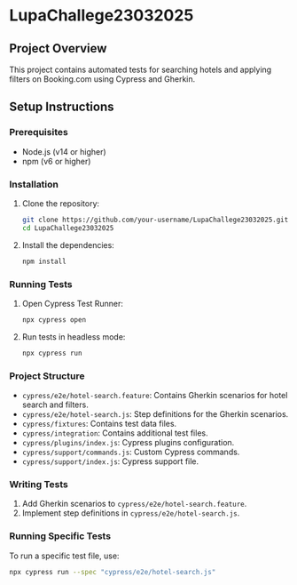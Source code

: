 # LupaChallege23032025

## Project Overview
This project contains automated tests for searching hotels and applying filters on Booking.com using Cypress and Gherkin.

## Setup Instructions

### Prerequisites
- Node.js (v14 or higher)
- npm (v6 or higher)

### Installation

1. Clone the repository:
    ```bash
    git clone https://github.com/your-username/LupaChallege23032025.git
    cd LupaChallege23032025
    ```

2. Install the dependencies:
    ```bash
    npm install
    ```

### Running Tests

1. Open Cypress Test Runner:
    ```bash
    npx cypress open
    ```

2. Run tests in headless mode:
    ```bash
    npx cypress run
    ```

### Project Structure

- `cypress/e2e/hotel-search.feature`: Contains Gherkin scenarios for hotel search and filters.
- `cypress/e2e/hotel-search.js`: Step definitions for the Gherkin scenarios.
- `cypress/fixtures`: Contains test data files.
- `cypress/integration`: Contains additional test files.
- `cypress/plugins/index.js`: Cypress plugins configuration.
- `cypress/support/commands.js`: Custom Cypress commands.
- `cypress/support/index.js`: Cypress support file.

### Writing Tests

1. Add Gherkin scenarios to `cypress/e2e/hotel-search.feature`.
2. Implement step definitions in `cypress/e2e/hotel-search.js`.

### Running Specific Tests

To run a specific test file, use:
```bash
npx cypress run --spec "cypress/e2e/hotel-search.js"